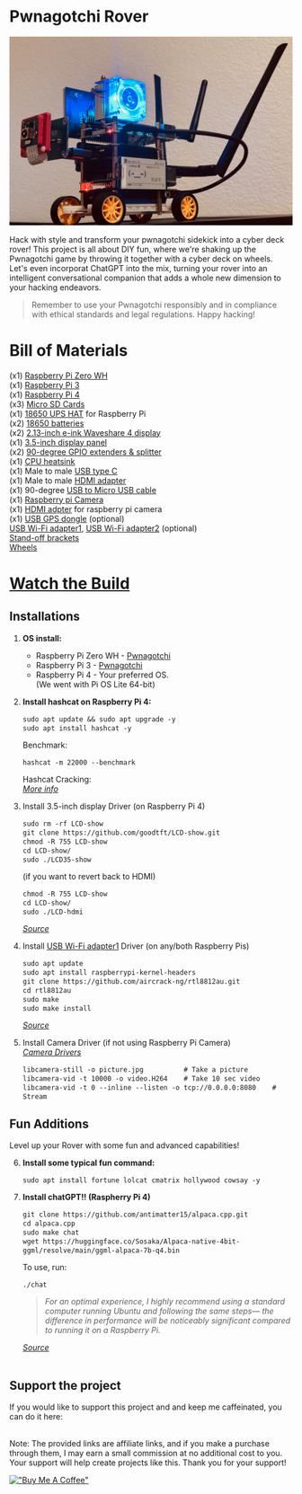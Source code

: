 # Pwnagotchi Rover
![](images/pwnagotchiRover.jpeg)

Hack with style and transform your pwnagotchi sidekick into a cyber deck rover! This project is all about DIY fun, where we're shaking up the Pwnagotchi game by throwing it together with a cyber deck on wheels. Let's even incorporat ChatGPT into the mix, turning your rover into an intelligent conversational companion that adds a whole new dimension to your hacking endeavors.
> Remember to use your Pwnagotchi responsibly and in compliance with ethical standards and legal regulations. Happy hacking!

# Bill of Materials
(x1) [Raspberry Pi Zero WH](https://amzn.to/49mZVxC)<br />
(x1) [Raspberry Pi 3](https://amzn.to/3Ov69Dm)<br />
(x1) [Raspberry Pi 4](https://amzn.to/3w3UDZz)<br />
(x3) [Micro SD Cards](https://amzn.to/48bSKY8)<br />
(x1) [18650 UPS HAT](https://amzn.to/3ukopbM) for Raspberry Pi<br />
(x2) [18650 batteries](https://amzn.to/49F1pn5)<br />
(x2) [2.13-inch e-ink Waveshare 4 display](https://amzn.to/49od8X0)<br />
(x1) [3.5-inch display panel](https://amzn.to/3OwjCuV)<br />
(x2) [90-degree GPIO extenders & splitter](https://amzn.to/3Uooea9)<br />
(x1) [CPU heatsink](https://amzn.to/3HN08OL)<br />
(x1) Male to male [USB type C](https://amzn.to/49kzHvE)<br />
(x1) Male to male [HDMI adapter](https://amzn.to/3w3WgGr)<br />
(x1) 90-degree [USB to Micro USB cable](https://amzn.to/3w1uWsl)<br />
(x1) [Raspberry pi Camera](https://amzn.to/4bp14WX)<br />
(x1) [HDMI adpter](https://amzn.to/491uXLt) for raspberry pi camera<br />
(x1) [USB GPS dongle](https://amzn.to/49jqJi4) (optional)<br />
[USB Wi-Fi adapter1](https://amzn.to/49ng59U), [USB Wi-Fi adapter2](https://amzn.to/3ukoT1A) (optional)<br />
[Stand-off brackets](https://amzn.to/3St6NSX)<br />
[Wheels](https://amzn.to/4bjuCWh)<br />

# **[Watch the Build](https://www.reddit.com/u/froggyCaller/s/UnxLtAQCF8)**

## **Installations**

1. **OS install:**
   - Raspberry Pi Zero WH - [Pwnagotchi](https://pwnagotchi.ai/installation/) <br />
   - Raspberry Pi 3 - [Pwnagotchi](https://pwnagotchi.ai/installation/) <br />
   - Raspberry Pi 4 - Your preferred OS. <br />
     (We went with Pi OS Lite 64-bit)

2. **Install hashcat on Raspberry Pi 4:**
   ```
   sudo apt update && sudo apt upgrade -y
   sudo apt install hashcat -y
   ```
   Benchmark:
   ```
   hashcat -m 22000 --benchmark
   ```
    Hashcat Cracking:<br />
    _[More info](https://dev.to/yegct/hashcat-cracking-pwnagotchi-pcap-files-4fh2)_

3. Install 3.5-inch display Driver (on Raspberry Pi 4) 
    ```
    sudo rm -rf LCD-show
    git clone https://github.com/goodtft/LCD-show.git
    chmod -R 755 LCD-show
    cd LCD-show/
    sudo ./LCD35-show
    ```

    (if you want to revert back to HDMI)
    ```
    chmod -R 755 LCD-show
    cd LCD-show/
    sudo ./LCD-hdmi
    ```
    _[Source](https://www.instructables.com/Raspberry-Pi-4B3B-35-Inch-LCD-Touch-DisplayScreen/)_

4. Install [USB Wi-Fi adapter1](https://amzn.to/49ng59U) Driver (on any/both Raspberry Pis)
   ```
   sudo apt update
   sudo apt install raspberrypi-kernel-headers
   git clone https://github.com/aircrack-ng/rtl8812au.git
   cd rtl8812au
   sudo make
   sudo make install
   ```
   _[Source](https://docs.alfa.com.tw/Support/Linux/RTL8811AU/)_

5. Install Camera Driver (if not using Raspberry Pi Camera)<br />
   _[Camera Drivers](https://docs.arducam.com/Raspberry-Pi-Camera/Native-camera/Quick-Start-Guide/)_
   ```
   libcamera-still -o picture.jpg          # Take a picture
   libcamera-vid -t 10000 -o video.H264    # Take 10 sec video
   libcamera-vid -t 0 --inline --listen -o tcp://0.0.0.0:8080    # Stream
   ```
   
## Fun Additions

Level up your Rover with some fun and advanced capabilities!

6. **Install some typical fun command:**
    ```
   sudo apt install fortune lolcat cmatrix hollywood cowsay -y
   ```

7. **Install chatGPT!! (Raspherry Pi 4)**<br />

   ```
   git clone https://github.com/antimatter15/alpaca.cpp.git
   cd alpaca.cpp
   sudo make chat
   wget https://huggingface.co/Sosaka/Alpaca-native-4bit-ggml/resolve/main/ggml-alpaca-7b-q4.bin
   ```   
   To use, run:
   ```
   ./chat
   ```
    > *For an optimal experience, I highly recommend using a standard computer running Ubuntu and following the same steps— the difference in performance will be noticeably significant compared to running it on a Raspberry Pi.*
    
    _[Source](https://github.com/antimatter15/alpaca.cpp)_<br />
    <br />

## Support the project
If you would like to support this project and and keep me caffeinated, you can do it here:<br />

 <br />
Note: The provided links are affiliate links, and if you make a purchase through them, I may earn a small commission at no additional cost to you. Your support will help create projects like this. Thank you for your support!<br />

[!["Buy Me A Coffee"](https://www.buymeacoffee.com/assets/img/custom_images/yellow_img.png)](https://www.buymeacoffee.com/tonysacco)
